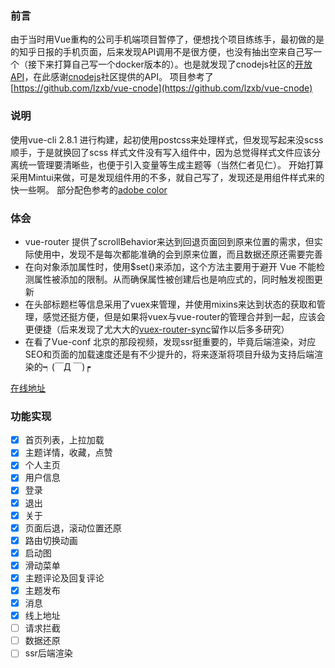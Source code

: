 ### 前言
由于当时用Vue重构的公司手机端项目暂停了，便想找个项目练练手，最初做的是的知乎日报的手机页面，后来发现API调用不是很方便，也没有抽出空来自己写一个（接下来打算自己写一个docker版本的）。也是就发现了cnodejs社区的[开放API](https://cnodejs.org/api)，在此感谢[cnodejs](https://cnodejs.org/)社区提供的API。
项目参考了[https://github.com/lzxb/vue-cnode](https://github.com/lzxb/vue-cnode)

### 说明
使用vue-cli 2.8.1 进行构建，起初使用postcss来处理样式，但发现写起来没scss顺手，于是就换回了scss
样式文件没有写入组件中，因为总觉得样式文件应该分离统一管理要清晰些，也便于引入变量等生成主题等（当然仁者见仁）。
开始打算采用Mintui来做，可是发现组件用的不多，就自己写了，发现还是用组件样式来的快一些啊。
部分配色参考的[adobe color](https://color.adobe.com/zh/explore/?filter=most-popular&time=all)


### 体会
- vue-router 提供了scrollBehavior来达到回退页面回到原来位置的需求，但实际使用中，发现不是每次都能准确的会到原来位置，而且数据还原还需要完善
- 在向对象添加属性时，使用$set()来添加，这个方法主要用于避开 Vue 不能检测属性被添加的限制。从而确保属性被创建后也是响应式的，同时触发视图更新
- 在头部标题栏等信息采用了vuex来管理，并使用mixins来达到状态的获取和管理，感觉还挺方便，但是如果将vuex与vue-router的管理合并到一起，应该会更便捷（后来发现了尤大大的[vuex-router-sync](https://github.com/vuejs/vuex-router-sync)留作以后多多研究）
- 在看了Vue-conf 北京的那段视频，发现ssr挺重要的，毕竟后端渲染，对应SEO和页面的加载速度还是有不少提升的，将来逐渐将项目升级为支持后端渲染的┑(￣Д ￣)┍

[在线地址](http://cnode.mrsix.top)
### 功能实现
- [x] 首页列表，上拉加载
- [x] 主题详情，收藏，点赞
- [x] 个人主页
- [x] 用户信息
- [x] 登录
- [x] 退出
- [x] 关于
- [x] 页面后退，滚动位置还原
- [x] 路由切换动画
- [x] 启动图
- [x] 滑动菜单
- [x] 主题评论及回复评论
- [x] 主题发布
- [x] 消息
- [x] 线上地址
- [ ] 请求拦截
- [ ] 数据还原
- [ ] ssr后端渲染
